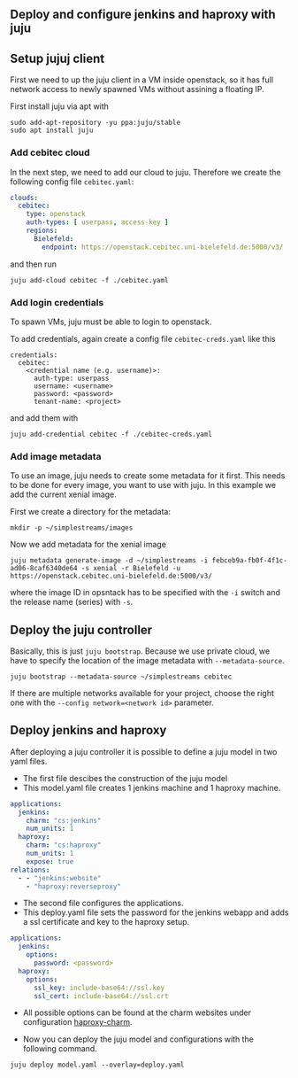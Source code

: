 ## Deploy and configure jenkins and haproxy with juju

## Setup jujuj client 

First we need to up the juju client in a VM inside openstack, so it has full network access to
newly spawned VMs without assining a floating IP.

First install juju via apt with

```
sudo add-apt-repository -yu ppa:juju/stable
sudo apt install juju
```

### Add cebitec cloud

In the next step, we need to add our cloud to juju. Therefore we create the
following config file `cebitec.yaml`:

```yaml
clouds:
  cebitec:
    type: openstack
    auth-types: [ userpass, access-key ]
    regions:
      Bielefeld:
        endpoint: https://openstack.cebitec.uni-bielefeld.de:5000/v3/

```
and then run

```
juju add-cloud cebitec -f ./cebitec.yaml

```

### Add login credentials

To spawn VMs, juju must be able to login to openstack.

To add credentials, again create a config file `cebitec-creds.yaml` like this

```
credentials:
  cebitec:
    <credential name (e.g. username)>:
      auth-type: userpass
      username: <username>
      password: <password>
      tenant-name: <project>

```

and add them with

```
juju add-credential cebitec -f ./cebitec-creds.yaml

```

### Add image metadata


To use an image, juju needs to create some metadata for it first.
This needs to be done for every image, you want to use with juju.
In this example we add the current xenial image.

First we create a directory for the metadata:

```
mkdir -p ~/simplestreams/images

```

Now we add metadata for the xenial image

```
juju metadata generate-image -d ~/simplestreams -i febceb9a-fb0f-4f1c-ad06-8caf6340de64 -s xenial -r Bielefeld -u https://openstack.cebitec.uni-bielefeld.de:5000/v3/

```
where the image ID in opsntack has to be specified with the `-i` switch and the release name (series) with `-s`.

## Deploy the juju controller

Basically, this is just `juju bootstrap`. Because we use private cloud, we have
to specify the location of the image metadata with `--metadata-source`.

```
juju bootstrap --metadata-source ~/simplestreams cebitec

```

If there are multiple networks available for your project, choose the right one
with the `--config network=<network id>` parameter.

## Deploy jenkins and haproxy

After deploying a juju controller it is possible to define a juju model in two yaml files.

- The first file descibes the construction of the juju model 
- This model.yaml file creates 1 jenkins machine and 1 haproxy machine. 
```yaml
applications: 
  jenkins: 
    charm: "cs:jenkins"
    num_units: 1
  haproxy: 
    charm: "cs:haproxy"
    num_units: 1
    expose: true
relations: 
  - - "jenkins:website"
    - "haproxy:reverseproxy"
``` 

-   The second file configures the applications.
-   This deploy.yaml file sets the password for the jenkins webapp and adds a ssl certificate and key to the haproxy setup.
```yaml
applications:
  jenkins:
    options:
      password: <password>
  haproxy:
    options:
      ssl_key: include-base64://ssl.key
      ssl_cert: include-base64://ssl.crt
``` 
-  All possible options can be found at the charm websites under configuration [haproxy-charm](https://jujucharms.com/haproxy/).

- Now you can deploy the juju model and configurations with the following command.

`juju deploy model.yaml --overlay=deploy.yaml`